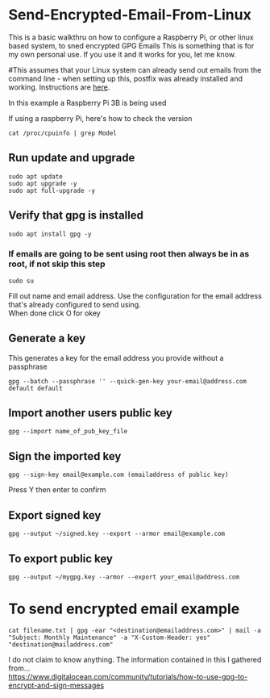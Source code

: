 # Send-Encrypted-Email-From-Linux
This is a basic walkthru on how to configure a Raspberry Pi, or other linux based system, to sned encrypted GPG Emails
This is something that is for my own personal use.  If you use it and it works for you, let me know.  

#This assumes that your Linux system can already send out emails from the command line
    - when setting up this, postfix was already installed and working.  Instructions are [here](https://medium.com/codingtown/send-mail-using-postfix-server-bbb08331d39d).

In this example a Raspberry Pi 3B is being used

If using a raspberry Pi, here's how to check the version
```shell
cat /proc/cpuinfo | grep Model
```

## Run update and upgrade
```shell
sudo apt update
sudo apt upgrade -y
sudo apt full-upgrade -y
```

## Verify that gpg is installed
```shell
sudo apt install gpg -y
```
### If emails are going to be sent using root then always be in as root, if not skip this step
```shell
sudo su
```

Fill out name and email address.  Use the configuration for the email address that's already configured to send using.  
When done click O for okey

## Generate a key
This generates a key for the email address you provide without a passphrase
```shell
gpg --batch --passphrase '' --quick-gen-key your-email@address.com default default
```

## Import another users public key
```shell
gpg --import name_of_pub_key_file
```

## Sign the imported key
```shell
gpg --sign-key email@example.com (emailaddress of public key)
```
Press Y then enter to confirm

## Export signed key
```shell
gpg --output ~/signed.key --export --armor email@example.com
```

## To export public key
```shell
gpg --output ~/mygpg.key --armor --export your_email@address.com
```

# To send encrypted email example
```shell
cat filename.txt | gpg -ear "<destination@emailaddress.com>" | mail -a "Subject: Monthly Maintenance" -a "X-Custom-Header: yes" "destination@mailaddress.com"
```

I do not claim to know anything.  The information contained in this I gathered from...<br>
https://www.digitalocean.com/community/tutorials/how-to-use-gpg-to-encrypt-and-sign-messages
